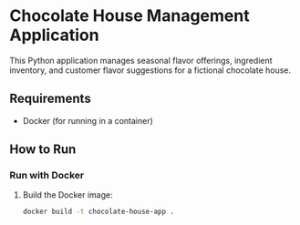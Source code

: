 # Chocolate House Management Application

This Python application manages seasonal flavor offerings, ingredient inventory, and customer flavor suggestions for a fictional chocolate house.

## Requirements
- Docker (for running in a container)

## How to Run

### Run with Docker
1. Build the Docker image:
   ```bash
   docker build -t chocolate-house-app .
